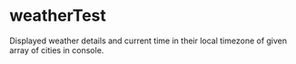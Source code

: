 # weatherTest

Displayed weather details and current time in their local timezone of given array of cities in console.